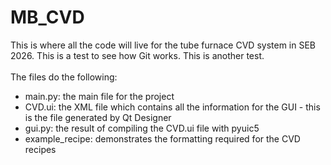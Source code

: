 # MB_CVD
This is where all the code will live for the tube furnace CVD system in SEB 2026.  This is a test to see how Git works. This is another test.\
\
The files do the following:
* main.py: the main file for the project
* CVD.ui: the XML file which contains all the information for the GUI - this is the file generated by Qt Designer
* gui.py: the result of compiling the CVD.ui file with pyuic5
* example_recipe: demonstrates the formatting required for the CVD recipes
